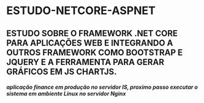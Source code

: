 # ESTUDO-NETCORE-ASPNET
## ESTUDO SOBRE O FRAMEWORK .NET CORE  PARA APLICAÇÕES WEB E INTEGRANDO A OUTROS FRAMEWORK COMO BOOTSTRAP E JQUERY E A FERRAMENTA PARA GERAR GRÁFICOS EM JS CHARTJS.  
#### _aplicação finance em produção no servidor IS, proximo passo executar o sistema em ambiente Linux no servidor Nginx_  